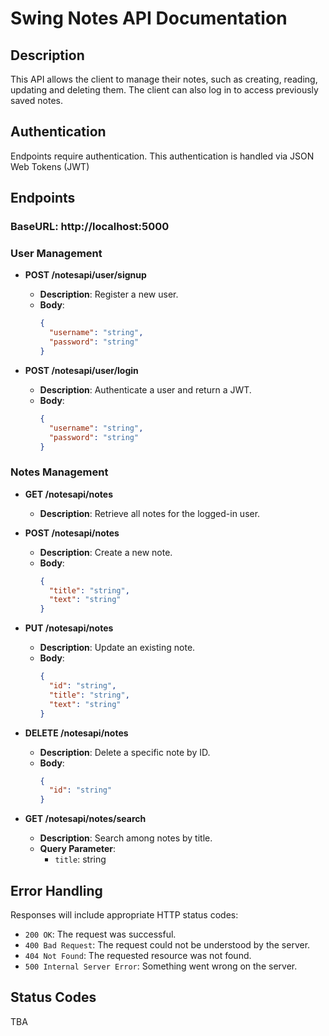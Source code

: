 # Swing Notes API Documentation

## Description

This API allows the client to manage their notes, such as creating, reading, updating and deleting them.
The client can also log in to access previously saved notes.

## Authentication

Endpoints require authentication. This authentication is handled via JSON Web Tokens (JWT)

## Endpoints

### BaseURL: http://localhost:5000

### User Management

- **POST /notesapi/user/signup**

  - **Description**: Register a new user.
  - **Body**:
    ```json
    {
      "username": "string",
      "password": "string"
    }
    ```

- **POST /notesapi/user/login**
  - **Description**: Authenticate a user and return a JWT.
  - **Body**:
    ```json
    {
      "username": "string",
      "password": "string"
    }
    ```

###

### Notes Management

- **GET /notesapi/notes**

  - **Description**: Retrieve all notes for the logged-in user.

- **POST /notesapi/notes**

  - **Description**: Create a new note.
  - **Body**:
    ```json
    {
      "title": "string",
      "text": "string"
    }
    ```

- **PUT /notesapi/notes**

  - **Description**: Update an existing note.
  - **Body**:
    ```json
    {
      "id": "string",
      "title": "string",
      "text": "string"
    }
    ```

- **DELETE /notesapi/notes**

  - **Description**: Delete a specific note by ID.
  - **Body**:
    ```json
    {
      "id": "string"
    }
    ```

- **GET /notesapi/notes/search**
  - **Description**: Search among notes by title.
  - **Query Parameter**:
    - `title`: string

## Error Handling

Responses will include appropriate HTTP status codes:

- `200 OK`: The request was successful.
- `400 Bad Request`: The request could not be understood by the server.
- `404 Not Found`: The requested resource was not found.
- `500 Internal Server Error`: Something went wrong on the server.

## Status Codes

TBA
